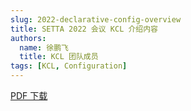 ```yaml
---
slug: 2022-declarative-config-overview
title: SETTA 2022 会议 KCL 介绍内容
authors:
  name: 徐鹏飞
  title: KCL 团队成员
tags: [KCL, Configuration]
---
```


[PDF 下载](https://kcl-lang.github.io/talks/kcl-setta2022.pdf)

